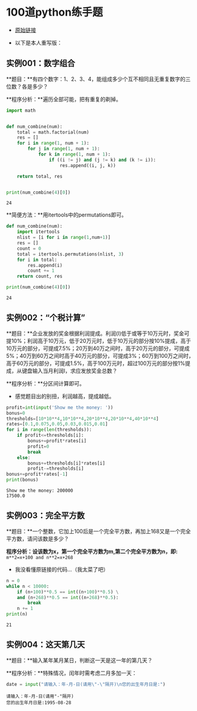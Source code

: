 # 100道python练手题

- [原始链接](https://github.com/RichardFu123/Python100Cases)

- 以下是本人重写版：

## 实例001：数字组合

**题目：**有四个数字：1、2、3、4，能组成多少个互不相同且无重复数字的三位数？各是多少？

**程序分析：**遍历全部可能，把有重复的剃掉。


```python
import math


def num_combine(num):
    total = math.factorial(num)
    res = []
    for i in range(1, num + 1):
        for j in range(1, num + 1):
            for k in range(1, num + 1):
                if ((i != j) and (j != k) and (k != i)):
                    res.append((i, j, k))

    return total, res


print(num_combine(4)[0])
```

    24
    

**简便方法：**用itertools中的permutations即可。


```python
def num_combine(num):
    import itertools
    nlist = [i for i in range(1,num+1)]
    res = []
    count = 0
    total = itertools.permutations(nlist, 3)
    for i in total:
        res.append(i)
        count += 1
    return count, res

print(num_combine(4)[0])
```

    24
    

## 实例002：“个税计算”

**题目：**企业发放的奖金根据利润提成。利润(I)低于或等于10万元时，奖金可提10%；利润高于10万元，低于20万元时，低于10万元的部分按10%提成，高于10万元的部分，可提成7.5%；20万到40万之间时，高于20万元的部分，可提成5%；40万到60万之间时高于40万元的部分，可提成3%；60万到100万之间时，高于60万元的部分，可提成1.5%，高于100万元时，超过100万元的部分按1%提成，从键盘输入当月利润I，求应发放奖金总数？

**程序分析：**分区间计算即可。

- 感觉题目出的别扭，利润越高，提成越低。


```python
profit=int(input('Show me the money: '))
bonus=0
thresholds=[10*10**4,10*10**4,20*10**4,20*10**4,40*10**4]
rates=[0.1,0.075,0.05,0.03,0.015,0.01]
for i in range(len(thresholds)):
    if profit<=thresholds[i]:
        bonus+=profit*rates[i]
        profit=0
        break
    else:
        bonus+=thresholds[i]*rates[i]
        profit-=thresholds[i]
bonus+=profit*rates[-1]
print(bonus)
```

    Show me the money: 200000
    17500.0
    

## 实例003：完全平方数

**题目：**一个整数，它加上100后是一个完全平方数，再加上168又是一个完全平方数，请问该数是多少？

__程序分析：设该数为x，第一个完全平方数为m,第二个完全平方数为n，即:__ ```m**2=x+100 and n**2=x+268```

- 我没看懂原链接的代码...（我太菜了吧）


```python
n = 0
while n < 10000:
    if (n+100)**0.5 == int((n+100)**0.5) \
    and (n+268)**0.5 == int((n+268)**0.5):
        break
    n += 1
print(n)
```

    21
    

## 实例004：这天第几天

**题目：**输入某年某月某日，判断这一天是这一年的第几天？

**程序分析：**特殊情况，闰年时需考虑二月多加一天：


```python
date = input("请输入：年-月-日(请用\"-\"隔开)\n您的出生年月日是:")
```

    请输入：年-月-日(请用"-"隔开)
    您的出生年月日是:1995-08-28
    

